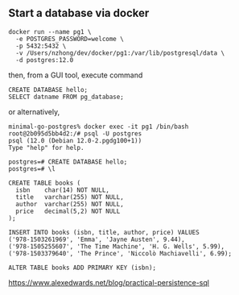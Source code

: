 ## Start a database via docker

```
docker run --name pg1 \
  -e POSTGRES_PASSWORD=welcome \
  -p 5432:5432 \
  -v /Users/nzhong/dev/docker/pg1:/var/lib/postgresql/data \
  -d postgres:12.0
```

then, from a GUI tool, execute command

```
CREATE DATABASE hello;
SELECT datname FROM pg_database;
```

or alternatively, 

```
minimal-go-postgres% docker exec -it pg1 /bin/bash
root@2b095d5bb4d2:/# psql -U postgres
psql (12.0 (Debian 12.0-2.pgdg100+1))
Type "help" for help.

postgres=# CREATE DATABASE hello;
postgres=# \l
```




```
CREATE TABLE books (
  isbn    char(14) NOT NULL,
  title   varchar(255) NOT NULL,
  author  varchar(255) NOT NULL,
  price   decimal(5,2) NOT NULL
);

INSERT INTO books (isbn, title, author, price) VALUES
('978-1503261969', 'Emma', 'Jayne Austen', 9.44),
('978-1505255607', 'The Time Machine', 'H. G. Wells', 5.99),
('978-1503379640', 'The Prince', 'Niccolò Machiavelli', 6.99);

ALTER TABLE books ADD PRIMARY KEY (isbn);
```
https://www.alexedwards.net/blog/practical-persistence-sql
